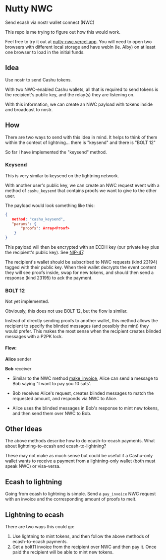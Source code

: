 # Nutty NWC

Send ecash via nostr wallet connect (NWC)

This repo is me trying to figure out how this would work.

Feel free to try it out at [nutty-nwc.vercel.app](https://nutty-nwc.vercel.app). You will need to open two browsers with different local storage and have webln (ie. Alby) on at least one browser to load in the initial funds.

## Idea

Use nostr to send Cashu tokens. 

With two NWC-enabled Cashu wallets, all that is required to send tokens is the recipient's public key, and the relay(s) they are listening on.

With this information, we can create an NWC payload with tokens inside and broadcast to nostr.

## How

There are two ways to send with this idea in mind. It helps to think of them within the context of lightning... there is "keysend" and there is "BOLT 12"

So far I have implemented the "keysend" method. 

### Keysend

This is very similar to keysend on the lightning network.

With another user's public key, we can create an NWC request event with a method of `cashu_keysend` that contains proofs we want to give to the other user.

The payload would look something like this:

```json
{
   method: "cashu_keysend",
   "params": {
       "proofs": Array<Proof>
    }
}
```

This payload will then be encrypted with an ECDH key (our private key plus the recipient's public key). See [NIP-47](https://github.com/nostr-protocol/nips/blob/master/47.md).

The recipient's wallet should be subscribed to NWC requests (kind 23194) tagged with their public key. When their wallet decrypts the event content they will see proofs inside, swap for new tokens, and should then send a response (kind 23195) to ack the payment.

### BOLT 12

Not yet implemented.

Obviously, this does not use BOLT 12, but the flow is similar.

Instead of directly sending proofs to another wallet, this method allows the recipient to specify the blinded messages (and possibly the mint) they would prefer. This makes the most sense when the recipient creates blinded messages with a P2PK lock.

#### Flow:

**Alice** sender

**Bob** receiver

- Similar to the NWC method [make_invoice](https://github.com/nostr-protocol/nips/blob/master/47.md#make_invoice), Alice can send a message to Bob saying "I want to pay you 10 sats'.

- Bob receives Alice's request, creates blinded messages to match the requested amount, and responds via NWC to Alice.

- Alice uses the blinded messages in Bob's response to mint new tokens, and then send them over NWC to Bob.


## Other Ideas

The above methods describe how to do ecash-to-ecash payments. What about lightning-to-ecash and ecash-to-lightning?

These may not make as much sense but could be useful if a Cashu-only wallet wants to receive a payment from a lightning-only wallet (both must speak NWC) or visa-versa.

## Ecash to lightning

Going from ecash to lightning is simple. Send a `pay_invoice` NWC request with an invoice and the corresponding amount of proofs to melt.

## Lightning to ecash

There are two ways this could go:

1. Use lightning to mint tokens, and then follow the above methods of ecash-to-ecash payments.
2. Get a bolt11 invoice from the recipient over NWC and then pay it. Once paid the recipient will be able to mint new tokens.
